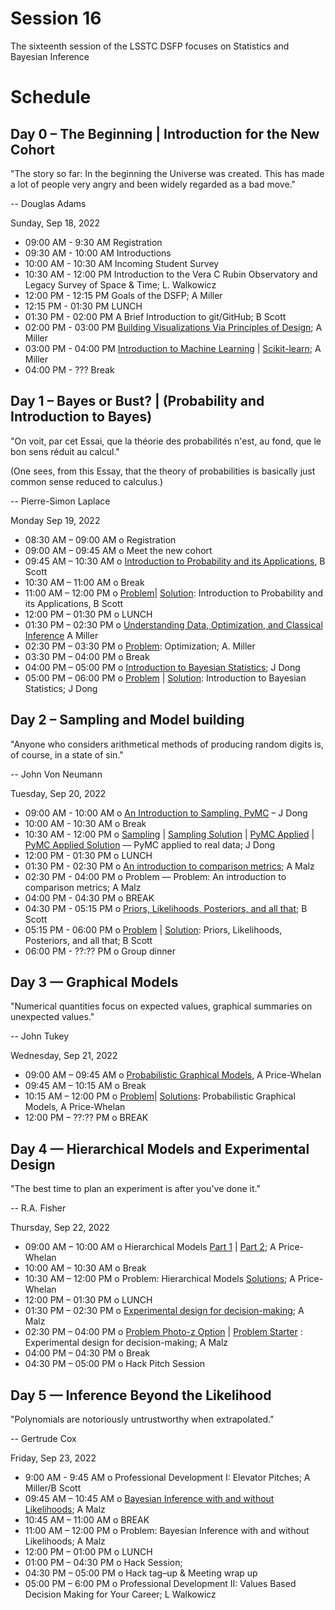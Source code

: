 # Session 16

The sixteenth session of the LSSTC DSFP focuses on Statistics and Bayesian Inference

# Schedule

## Day 0 – The Beginning | Introduction for the New Cohort

"The story so far: In the beginning the Universe was created. This has made a lot of people very angry and been widely regarded as a bad move."

-- Douglas Adams 

Sunday, Sep 18, 2022 
* 09:00 AM - 9:30 AM Registration
* 09:30 AM - 10:00 AM Introductions
* 10:00 AM - 10:30 AM Incoming Student Survey 
* 10:30 AM - 12:00 PM Introduction to the Vera C Rubin Observatory and Legacy Survey of Space & Time; L. Walkowicz
* 12:00 PM - 12:15 PM Goals of the DSFP; A Miller
* 12:15 PM - 01:30 PM LUNCH 
* 01:30 PM - 02:00 PM  A Brief Introduction to git/GitHub; B Scott 
* 02:00 PM - 03:00 PM [Building Visualizations Via Principles of Design](Day0/TooBriefVisualization.ipynb); A Miller
* 03:00 PM - 04:00 PM [Introduction to Machine Learning](Day0/IntroductionToMachineLearning.ipynb) | [Scikit-learn](Day0/IntroToScikitLearn.ipynb); A Miller 
* 04:00 PM - ??? Break
 
## Day 1 – Bayes or Bust? | (Probability and Introduction to Bayes)

"On voit, par cet Essai, que la théorie des probabilités n'est, au fond, que le bon sens réduit au calcul."

(One sees, from this Essay, that the theory of probabilities is basically just common sense reduced to calculus.)

-- Pierre-Simon Laplace

Monday Sep 19, 2022
* 08:30 AM – 09:00 AM o Registration 
* 09:00 AM – 09:45 AM o Meet the new cohort
* 09:45 AM – 10:30 AM o  [Introduction to Probability and its Applications](Day1/Probability_and_applications_DSFP_Session_16.ipynb), B Scott 
* 10:30 AM – 11:00 AM o Break 
* 11:00 AM – 12:00 PM o  [Problem](Day1/Introduction%20to%20Probability%20Problems%20no%20solutions.ipynb)| [Solution](Day1/Introduction%20to%20Probability%20Problems.ipynb): Introduction to Probability and its Applications, B Scott 
* 12:00 PM – 01:30 PM o LUNCH 
* 01:30 PM – 02:30 PM o  [Understanding Data, Optimization, and Classical Inference](Day1/ConnectingModelsAndData.ipynb) A Miller   
* 02:30 PM – 03:30 PM o  [Problem](Day1/MaximumLikelihoodEstimation.ipynb): Optimization; A. Miller 
* 03:30 PM – 04:00 PM o Break 
* 04:00 PM – 05:00 PM o [Introduction to Bayesian Statistics](Day1/Bayes.pdf); J Dong 
* 05:00 PM – 06:00 PM o  [Problem](Day1/Bayes.ipynb) | [Solution](Day1/Bayes_solution.ipynb): Introduction to Bayesian Statistics; J Dong
 
## Day 2 – Sampling and Model building  

"Anyone who considers arithmetical methods of producing random digits is, of course, in a state of sin."

-- John Von Neumann

Tuesday, Sep 20, 2022
* 09:00 AM - 10:00 AM o [An Introduction to Sampling, PyMC](Day2/MCMC.pdf) – J Dong  
* 10:00 AM - 10:30 AM o Break 
* 10:30 AM - 12:00 PM o [Sampling](Day2/Sampling.ipynb) | [Sampling Solution](Day2/Sampling_solution.ipynb) | [PyMC Applied](Day2/PyMC_applied.ipynb) | [PyMC Applied Solution](Day2/PyMC_applied_solution.ipynb) –– PyMC applied to real data; J Dong  
* 12:00 PM - 01:30 PM o LUNCH 
* 01:30 PM - 02:30 PM o [An introduction to comparison metrics](Day2/metrics_presentation.pdf); A Malz  
* 02:30 PM - 04:00 PM o Problem –– Problem: An introduction to comparison metrics; A Malz  
* 04:00 PM - 04:30 PM o BREAK 
* 04:30 PM - 05:15 PM o [Priors, Likelihoods, Posteriors, and all that](Day2/Priors%2C%20Likelihoods%2C%20Posteriors%20and%20All%20That.ipynb); B Scott  
* 05:15 PM - 06:00 PM o [Problem](Day2/Priors%2C%20Likelihoods%2C%20Posteriors%2C%20and%20All%20That%20Problems%20no%20solutions.ipynb) | [Solution](Day2/Priors%2C%20Likelihoods%2C%20Posteriors%2C%20and%20All%20That%20Problems.ipynb): Priors, Likelihoods, Posteriors, and all that; B Scott
* 06:00 PM - ??:?? PM o Group dinner 
 
## Day 3 — Graphical Models 

"Numerical quantities focus on expected values, graphical summaries on unexpected values."

-- John Tukey 

Wednesday, Sep 21, 2022
* 09:00 AM – 09:45 AM o  [Probabilistic Graphical Models](Day3/PGM-slides.pdf), A Price-Whelan  
* 09:45 AM – 10:15 AM o Break 
* 10:15 AM – 12:00 PM o  [Problem](Day3/Probabilistic-Graphical-Models.ipynb)| [Solutions](Day3/solutions): Probabilistic Graphical Models, A Price-Whelan  
* 12:00 PM – ??:?? PM o BREAK 

## Day 4 — Hierarchical Models and Experimental Design

"The best time to plan an experiment is after you've done it."

-- R.A. Fisher

Thursday, Sep 22, 2022 
* 09:00 AM – 10:00 AM o Hierarchical Models [Part 1](Day4/Hierarchical-models-1.ipynb) | [Part 2](Day4/Hierarchical-models-2.ipynb); A Price-Whelan  
* 10:00 AM – 10:30 AM o Break 
* 10:30 AM – 12:00 PM o  Problem: Hierarchical Models [Solutions](Day4/solutions); A Price-Whelan  
* 12:00 PM – 01:30 PM o LUNCH 
* 01:30 PM – 02:30 PM o [Experimental design for decision-making](Day4/experimental_design.pdf); A Malz 
* 02:30 PM – 04:00 PM o [Problem Photo-z Option](Day4/expdes-photoz.ipynb) | [Problem Starter](Day4/expdes-starter.ipynb) : Experimental design for decision-making; A Malz 
* 04:00 PM – 04:30 PM o Break 
* 04:30 PM – 05:00 PM o Hack Pitch Session  
 
## Day 5 — Inference Beyond the Likelihood 

"Polynomials are notoriously untrustworthy when extrapolated."

-- Gertrude Cox 

Friday, Sep 23, 2022
* 9:00 AM - 9:45 AM o Professional Development I: Elevator Pitches; A Miller/B Scott
* 09:45 AM – 10:45 AM o [Bayesian Inference with and without Likelihoods](Day5/LFI.ipynb); A Malz 
* 10:45 AM – 11:00 AM o BREAK 
* 11:00 AM – 12:00 PM o  Problem: Bayesian Inference with and without Likelihoods; A Malz  
* 12:00 PM – 01:00 PM o LUNCH 
* 01:00 PM – 04:30 PM o Hack Session;  
* 04:30 PM – 05:00 PM o Hack tag–up & Meeting wrap up 
* 05:00 PM – 6:00 PM o Professional Development II: Values Based Decision Making for Your Career; L Walkowicz  
